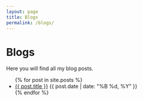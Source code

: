 ```yaml
---
layout: page
title: Blogs
permalink: /blogs/
---
```


# Blogs

Here you will find all my blog posts.

<ul>
  {% for post in site.posts %}
    <li>
      <a href="{{ post.url }}">{{ post.title }}</a>
      <span class="post-meta">{{ post.date | date: "%B %d, %Y" }}</span>
    </li>
  {% endfor %}
</ul> 